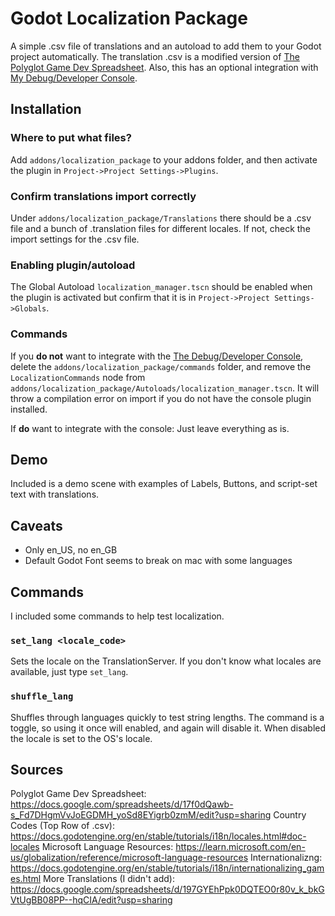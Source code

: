 # Godot Localization Package

A simple .csv file of translations and an autoload to add them to your Godot project automatically. The translation .csv is a modified version of [The Polyglot Game Dev Spreadsheet](https://docs.google.com/spreadsheets/d/17f0dQawb-s_Fd7DHgmVvJoEGDMH_yoSd8EYigrb0zmM/edit?usp=sharing). Also, this has an optional integration with [My Debug/Developer Console](https://github.com/WeekieNHN/GodotDevConsole).

## Installation

### Where to put what files?
Add `addons/localization_package` to your addons folder, and then activate the plugin in `Project->Project Settings->Plugins`.  

### Confirm translations import correctly

Under `addons/localization_package/Translations` there should be a .csv file and a bunch of .translation files for different locales. If not, check the import settings for the .csv file.

### Enabling plugin/autoload

The Global Autoload `localization_manager.tscn` should be enabled when the plugin is activated but confirm that it is in `Project->Project Settings->Globals`.

### Commands

If you **do not** want to integrate with the [The Debug/Developer Console](https://github.com/WeekieNHN/GodotDevConsole), delete the `addons/localization_package/commands` folder, and remove the `LocalizationCommands` node from `addons/localization_package/Autoloads/localization_manager.tscn`. It will throw a compilation error on import if you do not have the console plugin installed.

If **do** want to integrate with the console: Just leave everything as is.

## Demo

Included is a demo scene with examples of Labels, Buttons, and script-set text with translations.

## Caveats

- Only en_US, no en_GB
- Default Godot Font seems to break on mac with some languages

## Commands

I included some commands to help test localization.

### `set_lang <locale_code>`

Sets the locale on the TranslationServer. If you don't know what locales are available, just type `set_lang`.

### `shuffle_lang`

Shuffles through languages quickly to test string lengths. The command is a toggle, so using it once will enabled, and again will disable it. When disabled the locale is set to the OS's locale.

## Sources
Polyglot Game Dev Spreadsheet: https://docs.google.com/spreadsheets/d/17f0dQawb-s_Fd7DHgmVvJoEGDMH_yoSd8EYigrb0zmM/edit?usp=sharing
Country Codes (Top Row of .csv): https://docs.godotengine.org/en/stable/tutorials/i18n/locales.html#doc-locales
Microsoft Language Resources: https://learn.microsoft.com/en-us/globalization/reference/microsoft-language-resources
Internationalizng: https://docs.godotengine.org/en/stable/tutorials/i18n/internationalizing_games.html
More Translations (I didn't add): https://docs.google.com/spreadsheets/d/197GYEhPpk0DQTEO0r80v_k_bkGVtUgBB08PP--hqCIA/edit?usp=sharing
